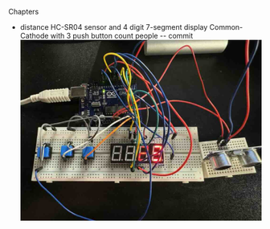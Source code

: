Chapters
* distance HC-SR04 sensor and 4 digit 7-segment display Common-Cathode with 3 push button count people -- commit  ![ref](/images/19.jpg)
